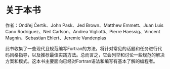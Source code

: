 # 关于本书
作者：Ondřej Čertík、John Pask、Jed Brown、Matthew Emmett、Juan Luis Cano Rodríguez、Neil Carlson、Andrea Vigliotti、Pierre Haessig、Vincent Magnin、Sebastian Ehlert、Jeremie Vandenplas

此书收集了一些现代且规范编写Fortran的方法，将针对常见的话题和任务进行代码风格指导，以及推荐最佳实践方法。总而言之，它会列举和讨论一些规范的解决方案和模式。这本书主要面向已经对Fortran语法和编写有基本了解的编程者。

